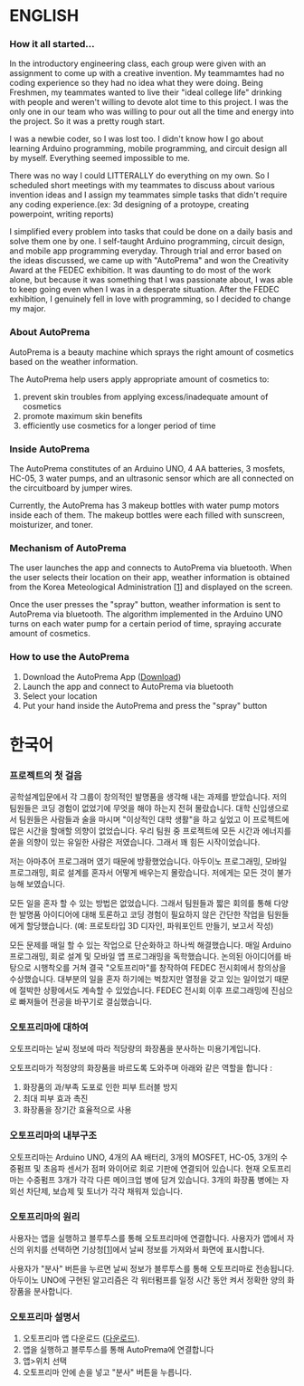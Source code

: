 # ENGLISH
### How it all started...
In the introductory engineering class, each group were given with an assignment to come up with a creative invention. My teammamtes had no coding experience so they had no idea what they were doing. Being Freshmen, my teammates wanted to live their "ideal college life" drinking with people and weren't willing to devote alot time to this project. I was the only one in our team who was willing to pour out all the time and energy into the project. So it was a pretty rough start.

I was a newbie coder, so I was lost too.
I didn't know how I go about learning Arduino programming, mobile programming, and circuit design all by myself. Everything seemed impossible to me.

There was no way I could LITTERALLY do everything on my own. So I scheduled short meetings with my teammates to discuss about various invention ideas and I assign my teammates simple tasks that didn't require any coding experience.(ex: 3d designing of a protoype, creating powerpoint, writing reports)

I simplified every problem into tasks that could be done on a daily basis and solve them one by one. I self-taught Arduino programming, circuit design, and mobile app programming everyday. Through trial and error based on the ideas discussed, we came up with "AutoPrema" and won the Creativity Award at the FEDEC exhibition. It was daunting to do most of the work alone, but because it was something that I was passionate about, I was able to keep going even when I was in a desperate situation. After the FEDEC exhibition, I genuinely fell in love with programming, so I decided to change my major.


### About AutoPrema
AutoPrema is a beauty machine which sprays the right amount of cosmetics based on the weather information.

The AutoPrema help users apply appropriate amount of cosmetics to: 
1. prevent skin troubles from applying excess/inadequate amount of cosmetics
2. promote maximum skin benefits
3. efficiently use cosmetics for a longer period of time  


### Inside AutoPrema
The AutoPrema constitutes of an Arduino UNO, 4 AA batteries, 3 mosfets, HC-05, 3 water pumps, and an ultrasonic sensor which are all connected on the circuitboard by jumper wires.

Currently, the AutoPrema has 3 makeup bottles with water pump motors inside each of them. The makeup bottles were each filled with sunscreen, moisturizer, and toner. 


### Mechanism of AutoPrema
The user launches the app and connects to AutoPrema via bluetooth. When the user selects their location on their app, weather information is obtained from the Korea Meteological Administration [[1](https://www.weather.go.kr/w/pop/rss-guide.do)] and displayed on the screen.

Once the user presses the "spray" button, weather information is sent to AutoPrema via bluetooth. The algorithm implemented in the Arduino UNO turns on each water pump for a certain period of time, spraying accurate amount of cosmetics.

### How to use the AutoPrema
1. Download the AutoPrema App ([Download](Mobile_App.aia))
2. Launch the app and connect to AutoPrema via bluetooth 
3. Select your location
4. Put your hand inside the AutoPrema and press the "spray" button



# 한국어 
### 프로젝트의 첫 걸음
공학설계입문에서 각 그룹이 창의적인 발명품을 생각해 내는 과제를 받았습니다. 저의 팀원들은 코딩 경험이 없었기에 무엇을 해야 하는지 전혀 몰랐습니다. 대학 신입생으로서 팀원들은 사람들과 술을 마시며 "이상적인 대학 생활"을 하고 싶었고 이 프로젝트에 많은 시간을 할애할 의향이 없었습니다. 우리 팀원 중 프로젝트에 모든 시간과 에너지를 쏟을 의향이 있는 유일한 사람은 저였습니다. 그래서 꽤 힘든 시작이었습니다.

저는 아마추어 프로그래머 였기 때문에 방황했었습니다.
아두이노 프로그래밍, 모바일 프로그래밍, 회로 설계를 혼자서 어떻게 배우는지 몰랐습니다. 저에게는 모든 것이 불가능해 보였습니다.

모든 일을 혼자 할 수 있는 방법은 없었습니다. 그래서 팀원들과 짧은 회의를 통해 다양한 발명품 아이디어에 대해 토론하고 코딩 경험이 필요하지 않은 간단한 작업을 팀원들에게 할당했습니다. (예: 프로토타입 3D 디자인, 파워포인트 만들기, 보고서 작성)

모든 문제를 매일 할 수 있는 작업으로 단순화하고 하나씩 해결했습니다. 매일 Arduino 프로그래밍, 회로 설계 및 모바일 앱 프로그래밍을 독학했습니다. 논의된 아이디어를 바탕으로 시행착오를 거쳐 결국 "오토프리마"를 창작하여 FEDEC 전시회에서 창의상을 수상했습니다. 대부분의 일을 혼자 하기에는 벅찼지만 열정을 갖고 있는 일이었기 때문에 절박한 상황에서도 계속할 수 있었습니다. FEDEC 전시회 이후 프로그래밍에 진심으로 빠져들어 전공을 바꾸기로 결심했습니다.


### 오토프리마에 대하여
오토프리마는 날씨 정보에 따라 적당량의 화장품을 분사하는 미용기계입니다.

오토프리마가 적정양의 화장품을 바르도록 도와주며 아래와 같은 역할을 합니다 :
1. 화장품의 과/부족 도포로 인한 피부 트러블 방지
2. 최대 피부 효과 촉진
3. 화장품을 장기간 효율적으로 사용



### 오토프리마의 내부구조
오토프리마는 Arduino UNO, 4개의 AA 배터리, 3개의 MOSFET, HC-05, 3개의 수중펌프 및 초음파 센서가 점퍼 와이어로 회로 기판에 연결되어 있습니다.
현재 오토프리마는 수중펌프 3개가 각각 다른 메이크업 병에 담겨 있습니다. 3개의 화장품 병에는 자외선 차단제, 보습제 및 토너가 각각 채워져 있습니다.


### 오토프리마의 원리 
사용자는 앱을 실행하고 블루투스를 통해 오토프리마에 연결합니다. 사용자가 앱에서 자신의 위치를 선택하면 기상청[[1](https://www.weather.go.kr/w/pop/rss-guide.do)]에서 날씨 정보를 가져와서 화면에 표시합니다.

사용자가 "분사" 버튼을 누르면 날씨 정보가 블루투스를 통해 오토프리마로 전송됩니다. 아두이노 UNO에 구현된 알고리즘은 각 워터펌프를 일정 시간 동안 켜서 정확한 양의 화장품을 분사합니다.

### 오토프리마 설명서
1. 오토프리마 앱 다운로드 ([다운로드](Mobile_App.aia)).
2. 앱을 실행하고 블루투스를 통해 AutoPrema에 연결합니다
3. 앱>위치 선택
4. 오토프리마 안에 손을 넣고 "분사" 버튼을 누릅니다.

